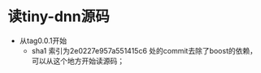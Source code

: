 读tiny-dnn源码
==============================================
*	从tag0.0.1开始
	*	sha1 索引为2e0227e957a551415c6 处的commit去除了boost的依赖，可以从这个地方开始读源码；
